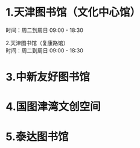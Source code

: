 # 1.天津图书馆（文化中心馆）

时间：周二到周日 09:00 - 18:30
    
2.天津图书馆（复康路馆）  
时间：周二到周日 09:00 - 18:30
    
# 3.中新友好图书馆
    
# 4.国图津湾文创空间
    
# 5.泰达图书馆